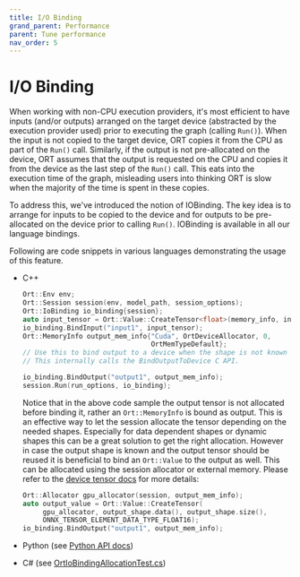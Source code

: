 ```yaml
---
title: I/O Binding
grand_parent: Performance
parent: Tune performance
nav_order: 5
---
```


# I/O Binding

When working with non-CPU execution providers, it's most efficient to have inputs (and/or outputs) arranged on the target device (abstracted by the execution provider used) prior to executing the graph (calling `Run()`). When the input is not copied to the target device, ORT copies it from the CPU as part of the `Run()` call. Similarly, if the output is not pre-allocated on the device, ORT assumes that the output is requested on the CPU and copies it from the device as the last step of the `Run()` call. This eats into the execution time of the graph, misleading users into thinking ORT is slow when the majority of the time is spent in these copies. 

To address this, we've introduced the notion of IOBinding. The key idea is to arrange for inputs to be copied to the device and for outputs to be pre-allocated on the device prior to calling `Run()`. IOBinding is available in all our language bindings. 

Following are code snippets in various languages demonstrating the usage of this feature.

* C++
    ```c++
    Ort::Env env;
    Ort::Session session(env, model_path, session_options);
    Ort::IoBinding io_binding{session};
    auto input_tensor = Ort::Value::CreateTensor<float>(memory_info, input_tensor_values.data(), input_tensor_size, input_node_dims.data(), 4);
    io_binding.BindInput("input1", input_tensor);
    Ort::MemoryInfo output_mem_info{"Cuda", OrtDeviceAllocator, 0,
                                    OrtMemTypeDefault};
    // Use this to bind output to a device when the shape is not known in advance. If the shape is known you can use the other overload of this function that takes an Ort::Value as input (IoBinding::BindOutput(const char* name, const Value& value)).
    // This internally calls the BindOutputToDevice C API.

    io_binding.BindOutput("output1", output_mem_info);
    session.Run(run_options, io_binding);
    ```

   Notice that in the above code sample the output tensor is not allocated before binding it, rather an `Ort::MemoryInfo` is bound as output.
This is an effective way to let the session allocate the tensor depending on the needed shapes.
Especially for data dependent shapes or dynamic shapes this can be a great solution to get the right allocation.
However in case the output shape is known and the output tensor should be reused it is beneficial to bind an `Ort::Value` to the output as well. This can be allocated using the session allocator or external memory. Please refer to the [device tensor docs](../device-tensor.md) for more details:

   ```c++
   Ort::Allocator gpu_allocator(session, output_mem_info);
   auto output_value = Ort::Value::CreateTensor(
        gpu_allocator, output_shape.data(), output_shape.size(),
        ONNX_TENSOR_ELEMENT_DATA_TYPE_FLOAT16);
   io_binding.BindOutput("output1", output_mem_info);
   ```

* Python (see [Python API docs](https://onnxruntime.ai/docs/api/python))

* C# (see [OrtIoBindingAllocationTest.cs](https://github.com/microsoft/onnxruntime/blob/main/csharp/test/Microsoft.ML.OnnxRuntime.Tests.Common/OrtIoBindingAllocationTest.cs))


